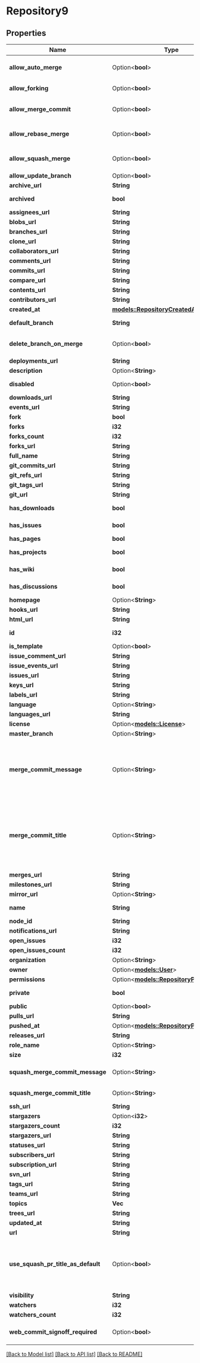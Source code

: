 # Repository9

## Properties

Name | Type | Description | Notes
------------ | ------------- | ------------- | -------------
**allow_auto_merge** | Option<**bool**> | Whether to allow auto-merge for pull requests. | [optional][default to false]
**allow_forking** | Option<**bool**> | Whether to allow private forks | [optional]
**allow_merge_commit** | Option<**bool**> | Whether to allow merge commits for pull requests. | [optional][default to true]
**allow_rebase_merge** | Option<**bool**> | Whether to allow rebase merges for pull requests. | [optional][default to true]
**allow_squash_merge** | Option<**bool**> | Whether to allow squash merges for pull requests. | [optional][default to true]
**allow_update_branch** | Option<**bool**> |  | [optional]
**archive_url** | **String** |  | 
**archived** | **bool** | Whether the repository is archived. | [default to false]
**assignees_url** | **String** |  | 
**blobs_url** | **String** |  | 
**branches_url** | **String** |  | 
**clone_url** | **String** |  | 
**collaborators_url** | **String** |  | 
**comments_url** | **String** |  | 
**commits_url** | **String** |  | 
**compare_url** | **String** |  | 
**contents_url** | **String** |  | 
**contributors_url** | **String** |  | 
**created_at** | [**models::RepositoryCreatedAt**](Repository_created_at.md) |  | 
**default_branch** | **String** | The default branch of the repository. | 
**delete_branch_on_merge** | Option<**bool**> | Whether to delete head branches when pull requests are merged | [optional][default to false]
**deployments_url** | **String** |  | 
**description** | Option<**String**> |  | 
**disabled** | Option<**bool**> | Returns whether or not this repository is disabled. | [optional]
**downloads_url** | **String** |  | 
**events_url** | **String** |  | 
**fork** | **bool** |  | 
**forks** | **i32** |  | 
**forks_count** | **i32** |  | 
**forks_url** | **String** |  | 
**full_name** | **String** |  | 
**git_commits_url** | **String** |  | 
**git_refs_url** | **String** |  | 
**git_tags_url** | **String** |  | 
**git_url** | **String** |  | 
**has_downloads** | **bool** | Whether downloads are enabled. | [default to true]
**has_issues** | **bool** | Whether issues are enabled. | [default to true]
**has_pages** | **bool** |  | 
**has_projects** | **bool** | Whether projects are enabled. | [default to true]
**has_wiki** | **bool** | Whether the wiki is enabled. | [default to true]
**has_discussions** | **bool** | Whether discussions are enabled. | [default to false]
**homepage** | Option<**String**> |  | 
**hooks_url** | **String** |  | 
**html_url** | **String** |  | 
**id** | **i32** | Unique identifier of the repository | 
**is_template** | Option<**bool**> |  | [optional]
**issue_comment_url** | **String** |  | 
**issue_events_url** | **String** |  | 
**issues_url** | **String** |  | 
**keys_url** | **String** |  | 
**labels_url** | **String** |  | 
**language** | Option<**String**> |  | 
**languages_url** | **String** |  | 
**license** | Option<[**models::License**](License.md)> |  | 
**master_branch** | Option<**String**> |  | [optional]
**merge_commit_message** | Option<**String**> | The default value for a merge commit message.  - `PR_TITLE` - default to the pull request's title. - `PR_BODY` - default to the pull request's body. - `BLANK` - default to a blank commit message. | [optional]
**merge_commit_title** | Option<**String**> | The default value for a merge commit title.  - `PR_TITLE` - default to the pull request's title. - `MERGE_MESSAGE` - default to the classic title for a merge message (e.g., Merge pull request #123 from branch-name). | [optional]
**merges_url** | **String** |  | 
**milestones_url** | **String** |  | 
**mirror_url** | Option<**String**> |  | 
**name** | **String** | The name of the repository. | 
**node_id** | **String** |  | 
**notifications_url** | **String** |  | 
**open_issues** | **i32** |  | 
**open_issues_count** | **i32** |  | 
**organization** | Option<**String**> |  | [optional]
**owner** | Option<[**models::User**](User.md)> |  | 
**permissions** | Option<[**models::RepositoryPermissions**](Repository_permissions.md)> |  | [optional]
**private** | **bool** | Whether the repository is private or public. | 
**public** | Option<**bool**> |  | [optional]
**pulls_url** | **String** |  | 
**pushed_at** | Option<[**models::RepositoryPushedAt**](Repository_pushed_at.md)> |  | 
**releases_url** | **String** |  | 
**role_name** | Option<**String**> |  | [optional]
**size** | **i32** |  | 
**squash_merge_commit_message** | Option<**String**> | The default value for a squash merge commit message. | [optional]
**squash_merge_commit_title** | Option<**String**> | The default value for a squash merge commit title. | [optional]
**ssh_url** | **String** |  | 
**stargazers** | Option<**i32**> |  | [optional]
**stargazers_count** | **i32** |  | 
**stargazers_url** | **String** |  | 
**statuses_url** | **String** |  | 
**subscribers_url** | **String** |  | 
**subscription_url** | **String** |  | 
**svn_url** | **String** |  | 
**tags_url** | **String** |  | 
**teams_url** | **String** |  | 
**topics** | **Vec<String>** |  | 
**trees_url** | **String** |  | 
**updated_at** | **String** |  | 
**url** | **String** |  | 
**use_squash_pr_title_as_default** | Option<**bool**> | Whether a squash merge commit can use the pull request title as default. **This property has been deprecated. Please use `squash_merge_commit_title` instead. | [optional][default to false]
**visibility** | **String** |  | 
**watchers** | **i32** |  | 
**watchers_count** | **i32** |  | 
**web_commit_signoff_required** | Option<**bool**> | Whether to require contributors to sign off on web-based commits | [optional]

[[Back to Model list]](../README.md#documentation-for-models) [[Back to API list]](../README.md#documentation-for-api-endpoints) [[Back to README]](../README.md)


